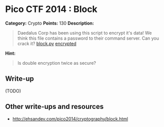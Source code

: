 # Pico CTF 2014 : Block

**Category:** Crypto
**Points:** 130
**Description:**

>Daedalus Corp has been using this script to encrypt it's data! We think this file contains a password to their command server. Can you crack it?
[block.py](block.py)
[encrypted](encrypted)

**Hint:**
>Is double encryption twice as secure?

## Write-up

(TODO)

## Other write-ups and resources

* <http://ehsandev.com/pico2014/cryptography/block.html>
